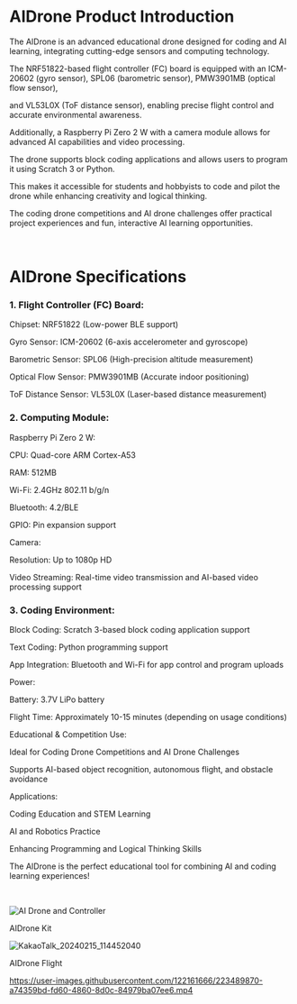 # AIDrone Product Introduction

The AIDrone is an advanced educational drone designed for coding and AI learning, integrating cutting-edge sensors and computing technology.

The NRF51822-based flight controller (FC) board is equipped with an ICM-20602 (gyro sensor), SPL06 (barometric sensor), PMW3901MB (optical flow sensor), 

and VL53L0X (ToF distance sensor), enabling precise flight control and accurate environmental awareness. 

Additionally, a Raspberry Pi Zero 2 W with a camera module allows for advanced AI capabilities and video processing.

The drone supports block coding applications and allows users to program it using Scratch 3 or Python. 

This makes it accessible for students and hobbyists to code and pilot the drone while enhancing creativity and logical thinking.

The coding drone competitions and AI drone challenges offer practical project experiences and fun, interactive AI learning opportunities.

<br/>

# AIDrone Specifications

### 1. Flight Controller (FC) Board:

Chipset: NRF51822 (Low-power BLE support)

Gyro Sensor: ICM-20602 (6-axis accelerometer and gyroscope)

Barometric Sensor: SPL06 (High-precision altitude measurement)

Optical Flow Sensor: PMW3901MB (Accurate indoor positioning)

ToF Distance Sensor: VL53L0X (Laser-based distance measurement)

### 2. Computing Module:

Raspberry Pi Zero 2 W:

CPU: Quad-core ARM Cortex-A53

RAM: 512MB

Wi-Fi: 2.4GHz 802.11 b/g/n

Bluetooth: 4.2/BLE

GPIO: Pin expansion support

Camera:

Resolution: Up to 1080p HD

Video Streaming: Real-time video transmission and AI-based video processing support

### 3. Coding Environment:

Block Coding: Scratch 3-based block coding application support

Text Coding: Python programming support

App Integration: Bluetooth and Wi-Fi for app control and program uploads

Power:

Battery: 3.7V LiPo battery

Flight Time: Approximately 10-15 minutes (depending on usage conditions)

Educational & Competition Use:

Ideal for Coding Drone Competitions and AI Drone Challenges

Supports AI-based object recognition, autonomous flight, and obstacle avoidance

Applications:

Coding Education and STEM Learning

AI and Robotics Practice

Enhancing Programming and Logical Thinking Skills

The AIDrone is the perfect educational tool for combining AI and coding learning experiences!

<br/>

![AI Drone and Controller](https://github.com/irbrain/AIDrone/assets/122161666/f4d34586-f199-49d7-bcbd-c92e747c3076)




AIDrone Kit  



![KakaoTalk_20240215_114452040](https://github.com/irbrain/AIDrone/assets/122161666/1fc8f2e6-3464-4eae-9aa3-c57d472837df)




AIDrone Flight 




https://user-images.githubusercontent.com/122161666/223489870-a74359bd-fd60-4860-8d0c-84979ba07ee6.mp4


